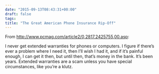 ```yaml
---
date: "2015-09-13T08:43:31+00:00"
draft: false
tags: 
title: "The Great American Phone Insurance Rip-Off"
---
```

From http://www.pcmag.com/article2/0,2817,2425755,00.asp:

I never get extended warranties for phones or computers. I figure if there’s ever a problem where I need it, then I’ll wish I had it, and if it’s painful enough, I can get it then, but until then, that’s money in the bank. It’s been years. Extended warranties are a scam unless you have special circumstances, like you’re a klutz.
